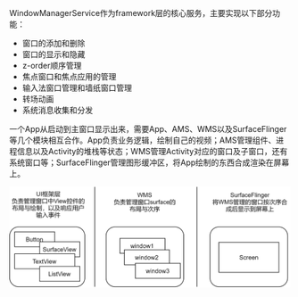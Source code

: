 WindowManagerService作为framework层的核心服务，主要实现以下部分功能：

* 窗口的添加和删除
* 窗口的显示和隐藏
* z-order顺序管理
* 焦点窗口和焦点应用的管理
* 输入法窗口管理和墙纸窗口管理
* 转场动画
* 系统消息收集和分发



一个App从启动到主窗口显示出来，需要App、AMS、WMS以及SurfaceFlinger等几个模块相互合作。App负责业务逻辑，绘制自己的视频；AMS管理组件、进程信息以及Activity的堆栈等状态；WMS管理Activity对应的窗口及子窗口，还有系统窗口等；SurfaceFlinger管理图形缓冲区，将App绘制的东西合成渲染在屏幕上。

![wms01](.\res\wms01.png)